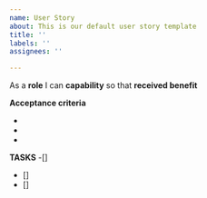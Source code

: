 ```yaml
---
name: User Story
about: This is our default user story template
title: ''
labels: ''
assignees: ''

---
```


As a **role** I can **capability** so that **received benefit**

**Acceptance criteria**

-
-
-

**TASKS**
-[]
- []
- []

